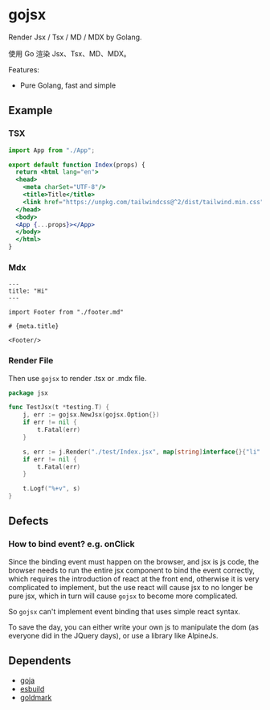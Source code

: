 # gojsx

Render Jsx / Tsx / MD / MDX by Golang.

使用 Go 渲染 Jsx、Tsx、MD、MDX。

Features:
- Pure Golang, fast and simple

## Example

### TSX
```jsx
import App from "./App";

export default function Index(props) {
  return <html lang="en">
  <head>
    <meta charSet="UTF-8"/>
    <title>Title</title>
    <link href="https://unpkg.com/tailwindcss@^2/dist/tailwind.min.css" rel="stylesheet"/>
  </head>
  <body>
  <App {...props}></App>
  </body>
  </html>
}
```

### Mdx
```mdx
---
title: "Hi"
---

import Footer from "./footer.md"

# {meta.title}

<Footer/>

```

### Render File

Then use `gojsx` to render .tsx or .mdx file.

```go
package jsx

func TestJsx(t *testing.T) {
	j, err := gojsx.NewJsx(gojsx.Option{})
	if err != nil {
		t.Fatal(err)
	}

	s, err := j.Render("./test/Index.jsx", map[string]interface{}{"li": []int64{1, 2, 3, 4}})
	if err != nil {
		t.Fatal(err)
	}

	t.Logf("%+v", s)
}
```

## Defects

### How to bind event? e.g. onClick
Since the binding event must happen on the browser, and jsx is js code, the browser needs to run the entire jsx component to bind the event correctly,
which requires the introduction of react at the front end, otherwise it is very complicated to implement,
but the use react will cause jsx to no longer be pure jsx, which in turn will cause `gojsx` to become more complicated.

So `gojsx` can't implement event binding that uses simple react syntax.

To save the day, you can either write your own js to manipulate the dom (as everyone did in the JQuery days), or use a library like AlpineJs.

## Dependents
- [goja](https://github.com/dop251/goja)
- [esbuild](https://github.com/evanw/esbuild)
- [goldmark](github.com/yuin/goldmark)
